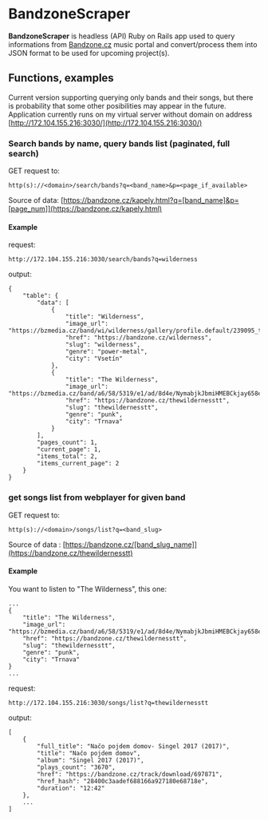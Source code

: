 # BandzoneScraper

**BandzoneScraper** is headless (API) Ruby on Rails app used to query informations from [Bandzone.cz](https://bandzone.cz) music portal and convert/process them into JSON format to be used for upcoming project(s). 


## Functions, examples

Current version supporting querying only bands and their songs, but there is probability that some other posibilities may appear in the future.  
Application currently runs on my virtual server without domain on address [http://172.104.155.216:3030/](http://172.104.155.216:3030/)


### Search bands by name, query bands list (paginated, full search)  

GET request to:

```
http(s)://<domain>/search/bands?q=<band_name>&p=<page_if_available>
```

Source of data: [https://bandzone.cz/kapely.html?q=[band_name]&p=[page_num]](https://bandzone.cz/kapely.html)

#### Example

request:

```
http://172.104.155.216:3030/search/bands?q=wilderness
```

output:

```
{
	"table": {
		"data": [
			{
				"title": "Wilderness",
				"image_url": "https://bzmedia.cz/band/wi/wilderness/gallery/profile.default/239095_t_s.jpg",
				"href": "https://bandzone.cz/wilderness",
				"slug": "wilderness",
				"genre": "power-metal",
				"city": "Vsetín"
			},	
			{
				"title": "The Wilderness",
				"image_url": "https://bzmedia.cz/band/a6/58/5319/e1/ad/8d4e/NymabjkJbmiHMEBCkjay658emY_CCFGu.jpg",
				"href": "https://bandzone.cz/thewildernesstt",
				"slug": "thewildernesstt",
				"genre": "punk",
				"city": "Trnava"
			}
		],
		"pages_count": 1,
		"current_page": 1,
		"items_total": 2,
		"items_current_page": 2
	}
}

```

### get songs list from webplayer for given band

GET request to:

```
http(s)://<domain>/songs/list?q=<band_slug>
```

Source of data : [https://bandzone.cz/[band_slug_name]](https://bandzone.cz/thewildernesstt)

#### Example

You want to listen to "The Wilderness", this one:

```
...
{
	"title": "The Wilderness",
	"image_url": "https://bzmedia.cz/band/a6/58/5319/e1/ad/8d4e/NymabjkJbmiHMEBCkjay658emY_CCFGu.jpg",
	"href": "https://bandzone.cz/thewildernesstt",
	"slug": "thewildernesstt",
	"genre": "punk",
	"city": "Trnava"
}
...
```

request:

```
http://172.104.155.216:3030/songs/list?q=thewildernesstt
```

output:

```
[
	{
		"full_title": "Načo pojdem domov- Singel 2017 (2017)",
		"title": "Načo pojdem domov",
		"album": "Singel 2017 (2017)",
		"plays_count": "3670",
		"href": "https://bandzone.cz/track/download/697871",
		"href_hash": "28400c3aadef688166a927180e68718e",
		"duration": "12:42"
	},
	...
]
```





